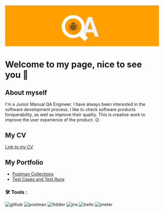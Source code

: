 ![HEADER](https://github.com/Shuric1992/Shuric1992/blob/main/qa-2-minxd.png)

# Welcome to my page, nice to see you 👋
## About myself
I'm a Junior Manual QA Engineer. I have always been interested in the software development process. I like to check
software products foroperability, as well as improve their quality.
This is creative work to improve the user experience of the product. :wink:

## My CV
[Link to my CV](https://drive.google.com/file/d/1RSQNQ4DKlTuEMewE1-aHI0U5bg97fpFr/view?usp=sharing)

## My Portfolio
* [Postman Collections](https://github.com/Shuric1992/Postman-Collections.git)
* [Test Cases and Test Runs](https://github.com/Shuric1992/Test-Cases.git)

### :hammer_and_wrench: Tools :
![github](https://img.shields.io/badge/GitHub-000000?style=for-the-badge&logo=GitHub&logoColor=white)
![postman](https://img.shields.io/badge/Postman-000000?style=for-the-badge&logo=Postman&logoColor=orange)
![fiddler](https://img.shields.io/badge/Fiddler-090909?style=for-the-badge&logo=fiddler&logoColor=8cc4d7)
![jira](https://img.shields.io/badge/Jira-090909?style=for-the-badge&logo=Jira&logoColor=blue)
![trello](https://img.shields.io/badge/Trello-090909?style=for-the-badge&logo=Trello&logoColor=blue)
![jmeter](https://img.shields.io/badge/Jmeter-090909?style=for-the-badge&logo=Jmeter&logoColor=blue)

